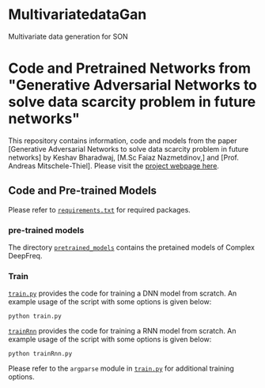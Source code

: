 # MultivariatedataGan

Multivariate data generation for SON

# Code and Pretrained Networks from <br>"Generative Adversarial Networks to solve data scarcity problem in future networks"

This repository contains information, code and models from the paper [Generative Adversarial Networks to solve data scarcity problem in future networks] by Keshav Bharadwaj, [M.Sc Faiaz Nazmetdinov,] and [Prof. Andreas Mitschele-Thiel]. Please visit the [project webpage here](https://github.com/Keshav-Bharadwaj/DeepFreq/). 

## Code and Pre-trained Models

Please refer to [`requirements.txt`](requirements.txt) for required packages. 

### pre-trained models
The directory [`pretrained_models`](pretrained_models) contains the pretained models of Complex DeepFreq. 

### Train

[`train.py`](train.py) provides the code for training a DNN model from scratch. An example usage of the script with some options is given below:

```shell
python train.py 
```


[`trainRnn`](trainRnn.py) provides the code for training a RNN model from scratch. An example usage of the script with some options is given below:

```shell
python trainRnn.py 
```

Please refer to the `argparse` module in [`train.py`](train.py) for additional training options.

